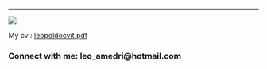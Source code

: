 

<!--
**leomed/leomed** is a ✨ _special_ ✨ repository because its `README.md` (this file) appears on your GitHub profile.

Here are some ideas to get you started:

- 🔭 I’m currently working on ...
- 🌱 I’m currently learning ...
- 👯 I’m looking to collaborate on ...
- 🤔 I’m looking for help with ...
- 💬 Ask me about ...
- 📫 How to reach me: ...
- 😄 Pronouns: ...
- ⚡ Fun fact: ...
-->


<hr>
<img src="https://user-images.githubusercontent.com/68408484/225439772-31626741-3a02-4258-b072-cfee0582fbbf.png">




My cv : [leopoldocvit.pdf](https://github.com/leomed/leomed/files/10915561/leopoldocvit.pdf)






 

<h3 align="left">Connect with me: leo_amedri@hotmail.com</h3>
